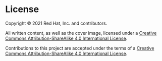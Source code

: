 # License
Copyright © 2021 Red Hat, Inc. and contributors.

All written content, as well as the cover image, licensed under a [Creative Commons Attribution-ShareAlike 4.0 International License](http://creativecommons.org/licenses/by-sa/4.0/).

Contributions to this project are accepted under the terms of a [Creative Commons Attribution-ShareAlike 4.0 International License](http://creativecommons.org/licenses/by-sa/4.0/).

